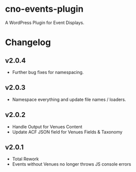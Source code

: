 # cno-events-plugin

A WordPress Plugin for Event Displays.

# Changelog

## v2.0.4

-   Further bug fixes for namespacing.

## v2.0.3

-   Namespace everything and update file names / loaders.

## v2.0.2

-   Handle Output for Venues Content
-   Update ACF JSON field for Venues Fields & Taxonomy

## v2.0.1

-   Total Rework
-   Events without Venues no longer throws JS console errors
